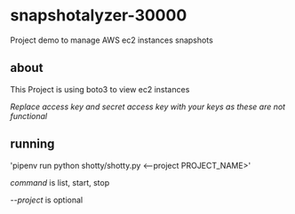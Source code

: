 # snapshotalyzer-30000
Project demo to manage AWS ec2 instances snapshots

## about
This Project is using boto3 to view ec2 instances

_Replace access key and secret access key with your keys as these are not functional_
## running

'pipenv run python shotty/shotty.py  <command>  <--project PROJECT_NAME>'

*command* is list, start, stop

*--project* is optional
